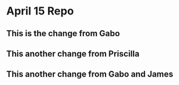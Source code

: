 # April 15 Repo
## This is the change from Gabo

## This another change from Priscilla

## This another change from Gabo and James

